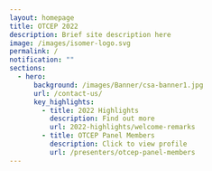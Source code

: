 ```yaml
---
layout: homepage
title: OTCEP 2022
description: Brief site description here
image: /images/isomer-logo.svg
permalink: /
notification: ""
sections:
  - hero:
      background: /images/Banner/csa-banner1.jpg
      url: /contact-us/
      key_highlights:
        - title: 2022 Highlights
          description: Find out more
          url: 2022-highlights/welcome-remarks
        - title: OTCEP Panel Members
          description: Click to view profile
          url: /presenters/otcep-panel-members
---
```

